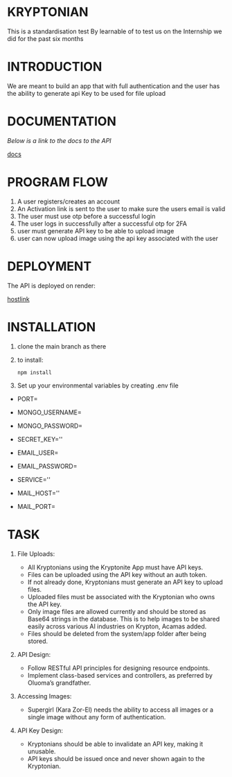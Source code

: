 # KRYPTONIAN
This is a standardisation test By learnable of to test us on the Internship we did for the past six months

# INTRODUCTION 
We are meant to build an app that with full authentication and the user has the ability to generate api Key to be used for file upload

# DOCUMENTATION
*Below is a link to the docs to the API*

[docs](https://documenter.getpostman.com/view/29102282/2sA3Qy5U4w)

# PROGRAM FLOW
1. A user registers/creates an account
2. An Activation link is sent to the user to make sure the users email is valid
3. The user must use otp before a successful login
4. The user logs in successfully after a successful otp for 2FA
5. user must generate API key to be able to upload image
6. user can now upload image using the api key associated with the user

# DEPLOYMENT 
The API is deployed on render: 

[hostlink](https://kryptonite-2j5p.onrender.com)

# INSTALLATION
1. clone the main branch as there 
2. to install:  

    ```npm install ```

3. Set up your environmental variables by creating .env file 

- PORT=
- MONGO_USERNAME=
- MONGO_PASSWORD=

- SECRET_KEY=''
- EMAIL_USER=
- EMAIL_PASSWORD=
- SERVICE='' 
- MAIL_HOST=''
- MAIL_PORT=


# TASK 
1. File Uploads:
   - All Kryptonians using the Kryptonite App must have API keys.
   - Files can be uploaded using the API key without an auth token.
   - If not already done, Kryptonians must generate an API key to upload files.
   - Uploaded files must be associated with the Kryptonian who owns the API key.
   - Only image files are allowed currently and should be stored as Base64 strings in the database. This is to help images to be shared easily across various AI industries on Krypton, Acamas added.
   - Files should be deleted from the system/app folder after being stored.

2. API Design:
   - Follow RESTful API principles for designing resource endpoints.
   - Implement class-based services and controllers, as preferred by Oluoma’s grandfather.

3. Accessing Images:
   - Supergirl (Kara Zor-El) needs the ability to access all images or a single image without any form of authentication.

4. API Key Design:
   - Kryptonians should be able to invalidate an API key, making it unusable.
   - API keys should be issued once and never shown again to the Kryptonian.



